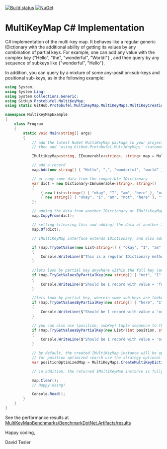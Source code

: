 [![Build status](https://ci.appveyor.com/api/projects/status/b98onv6m5cb39mly?svg=true)](https://ci.appveyor.com/project/protobufel/multikeymapcsharp)
[![NuGet](https://img.shields.io/nuget/v/multikeymap.svg?style=plastic)](https://www.nuget.org/packages/multikeymap/)

<!--- ([![NuGet Pre Release](https://img.shields.io/nuget/vpre/multikeymap.svg?style=plastic)](https://www.nuget.org/packages/multikeymap/)) --->

# MultiKeyMap C# Implementation #

C# implementation of the multi-key map.  It behaves like a regular generic IDictionary with the additional ability of getting its values by any combination of partial keys. For example, one can add any value with the complex key {"Hello", "the", "wonderful", "World!"} , and then query by any sequence of subkeys like {"wonderful", "Hello"}. 

In addition, you can query by a mixture of some any-position-sub-keys and positional sub-keys, as in the following example: 

```csharp
using System;
using System.Linq;
using System.Collections.Generic;
using GitHub.Protobufel.MultiKeyMap;
using static GitHub.Protobufel.MultiKeyMap.MultiKeyMaps.MultiKeyCreationStrategy;

namespace MultiKeyMapExample
{
    class Program
    {
        static void Main(string[] args)
        {
            // add the latest NuGet MultiKeyMap package to your project first!
            // then add 'using GitHub.Protobufel.MultiKeyMap;' statement as above

            IMultiKeyMap<string, IEnumerable<string>, string> map = MultiKeyMaps.CreateMultiKeyDictionary<string, IEnumerable<string>, string>();

            // add a record
            map.Add(new string[] { "Hello", ",", "wonderful", "world" }, "You found me!");

            // or copy some data from the compatible IDictionary
            var dict = new Dictionary<IEnumerable<string>, string>()
            {
                { new List<string>() { "okay", "I", "am", "here" }, "or there!" },
                { new string[] { "okay", "I", "am", "not", "here" }, "for sure!" }
            };

            // adding the data from another IDictionary or IMultiKeyMap
            map.CopyFrom(dict);

            // setting (clearing this and adding) the data of another IDictionary or IMultiKeyMap
            map.Of(dict);

            // IMultiKeyMap interface extends IDictionary, and also adds TryGet{FullKeys|Values|Entries}ByPartialKey methods of its own

            if (map.TryGetValue(new List<string>() { "okay", "I", "am", "here" }, out var exactMatch))
            {
                Console.WriteLine($"This is a regular IDictionary method, looking for exact full key. Let's see the actual value: {exactMatch}");
            }

            //lets look by partial key anywhere within the full key (any sequence in any order of some sub-keys of the original full key we're looking for)
            if (map.TryGetValuesByPartialKey(new string[] { "not", "I" }, out var values))
            {
                Console.WriteLine($"Should be 1 record with value = 'for sure!'. Let's see the actual one: {values.First()}");
            }

            //lets look by partial key, wherein some sub-keys are looked at the particular 0-based positions ( >= 0), and others anywhere ( < 0)
            if (map.TryGetValuesByPartialKey(new string[] { "here", "I", "am" }, new int[] { 3, -1, -1 }, out values))
            {
                Console.WriteLine($"Should be 1 record with value = 'or there!'. Let's see the actual one: {values.First()}");
            }

            // you can also use (position, subKey) tuple sequence to the same effect
            if (map.TryGetValuesByPartialKey(new List<(int position, string subKey)> { (3, "here"), (-1, "I"), (-1, "am") }, out values))
            {
                Console.WriteLine($"Should be 1 record with value = 'or there!'. Let's see the actual one: {values.First()}");
            }

            // by default, the created IMultiKeyMap instance will be optimized for non-positional search
            // for position optimized search use the strategy optional parameter
            var positionOptimizedMap = MultiKeyMaps.CreateMultiKeyDictionary<string, IEnumerable<string>, string>(OptimizedForPositionalSearch);

            // in addition, the returned IMultiKeyMap instance is fully serializable.

            map.Clear();
            // Happy using!

            Console.Read();
        }
    }
}
```

See the performance results at [MultiKeyMapBenchmarks/BenchmarkDotNet.Artifacts/results](https://github.com/protobufel/multikeymapcsharp/tree/master/MultiKeyMapBenchmarks/BenchmarkDotNet.Artifacts/results)

Happy coding,

David Tesler
